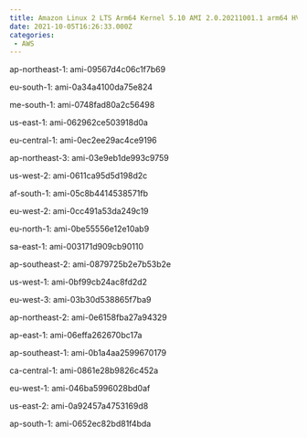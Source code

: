 ```yaml
---
title: Amazon Linux 2 LTS Arm64 Kernel 5.10 AMI 2.0.20211001.1 arm64 HVM gp2
date: 2021-10-05T16:26:33.000Z
categories:
 - AWS
---
```


ap-northeast-1: ami-09567d4c06c1f7b69

eu-south-1: ami-0a34a4100da75e824

me-south-1: ami-0748fad80a2c56498

us-east-1: ami-062962ce503918d0a

eu-central-1: ami-0ec2ee29ac4ce9196

ap-northeast-3: ami-03e9eb1de993c9759

us-west-2: ami-0611ca95d5d198d2c

af-south-1: ami-05c8b4414538571fb

eu-west-2: ami-0cc491a53da249c19

eu-north-1: ami-0be55556e12e10ab9

sa-east-1: ami-003171d909cb90110

ap-southeast-2: ami-0879725b2e7b53b2e

us-west-1: ami-0bf99cb24ac8fd2d2

eu-west-3: ami-03b30d538865f7ba9

ap-northeast-2: ami-0e6158fba27a94329

ap-east-1: ami-06effa262670bc17a

ap-southeast-1: ami-0b1a4aa2599670179

ca-central-1: ami-0861e28b9826c452a

eu-west-1: ami-046ba5996028bd0af

us-east-2: ami-0a92457a4753169d8

ap-south-1: ami-0652ec82bd81f4bda

